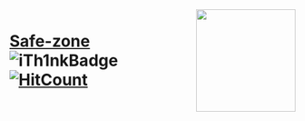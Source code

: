<img src="./client/public/favicon.ico" align="right" width="175px" height="180px"/>

# [Safe-zone](https://github.com/iTh1nk) ![iTh1nkBadge](https://img.shields.io/badge/-iTh1nk-blue?logo=visual-studio-code) [![HitCount](http://hits.dwyl.com/iTh1nk/project-safezone.svg)](http://hits.dwyl.com/iTh1nk/project-safezone) 
